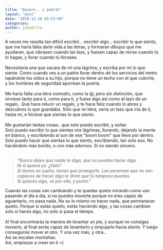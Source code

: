```yaml
---
title: "Quiere.. y podrás"
layout: "post"
date: "2010-12-28 03:53:00"
categories: 
author: jotadrilo
---
```


<div class="css-full-post-content js-full-post-content">
A veces me resulta tan dificil escribir... escribir algo... escribir lo que siento, que me haría falta darle vida a las letras, y formaran dibujos que me ayudaran, que vibrasen cuando las leas, y fuesen capaz de reirse cuando tú lo hagas, y llorar cuando tú llorases.<br /><br />Necesitaría una que sacara de mi una lágrima, y escriba por mí lo que  siente. Como cuando ves a un padre llorar dentro de los servicios del  metro tapándole los oidos a su hijo, porque no tiene un techo con el que  cubrirle, y los hombres de seguridad aporrean la puerta.<br /><br />Me haría falta una letra comodín, como la @, pero sin distinción, que sirviese tanto para ti, como para ti, y fuese algo así como el lazo de un regalo.. Qué hace relucir un regalo, y te hace feliz cuando lo abres y descubres lo que guardaba. Sólo que mi letra, sería un lazo que iría de ti, hasta mi, e hiciese que sientas lo que siento.<br /><br />Me gustarían tantas cosas.. que solo puedo escribir, y soñar.<br />Solo puedo escribir lo que sientes mis lágrimas, llorando, dejando la mente en blanco, y escribiendo al son de ese "boom boom" que llevo por dentro.<br />Solo puedo hacer que sientas lo que siento, escribiendo, tan solo eso. No haciéndolo más bonito, o con más adornos. Si no siendo sincero.<br /><br /><blockquote><span style="font-style: italic;">"Nunca dejes que nadie te diga, que no puedes hacer algo.<br />Ni si quiera yo. ¿Vale?</span><br /><span style="font-style: italic;">Si tienes un sueño, tienes que protegerlo. Las personas que no son capaces de hacer algo te dirán que tú tampoco puedes.<br />Si quieres algo, ve por ello, y punto."</span></blockquote>Cuando las cosas van cambiando y te quedas quieto mirando como van pasando el día a día, si no puedes moverte porque no eres capaz de aguantarlo, no pasa nada. No es lo mismo no hacer nada, que permanecer quieto. Porque si estás quieto, estás haciendo algo, y las cosas cambian solo si haces algo, no solo si pasa el tiempo.<br /><br />Al final encontrarás la manera de levantar un pie, y aunque no consigas moverlo, al final serás capaz de levantarlo y empujarlo hacia alante. Y luego conseguirás mover el otro. Y una vez más, y otra...<br />Así se escalan montañas.<br />Así, empiezas a creer en ti =)
</div>